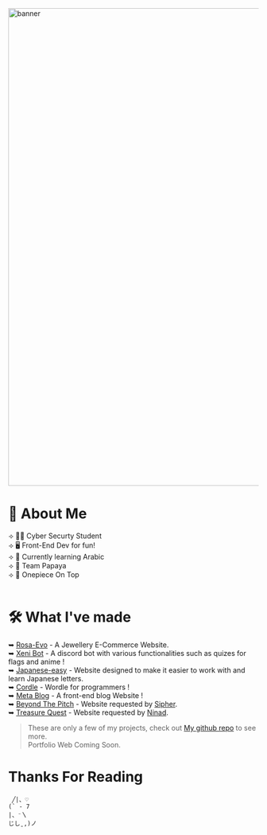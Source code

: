 <img src="https://i.pinimg.com/originals/b1/5b/d5/b15bd596014d9d9310e59b07b85da550.gif" alt="banner" style="width: 100vw;" />

# 🦦 About Me


⟢ 🐱‍💻 Cyber Securty Student <br/>
⟢ 🖥️ Front-End Dev for fun! <br/>
⟢ 🐪 Currently learning Arabic <br/>
⟢ 🧡 Team Papaya <br/>
⟢ 👒 Onepiece On Top <br/><br/>

# 🛠️ What I've made
➥ [Rosa-Evo](https://github.com/ceasonal/rosa.evo) - A Jewellery E-Commerce Website. <br/> 
➥ [Xeni Bot](https://github.com/ceasonal/xeni-Dev) - A discord bot with various functionalities such as quizes for flags and anime ! <br/>
➥ [Japanese-easy](https://github.com/ceasonal/learn-japanese) - Website designed to make it easier to work with and learn Japanese letters. <br/>
➥ [Cordle](https://github.com/crizmo/Cordle) - Wordle for programmers ! <br/>
➥ [Meta Blog](https://github.com/ceasonal/blogs) - A front-end blog Website ! <br/>
➥ [Beyond The Pitch](https://github.com/ceasonal/ValuePredictor) - Website requested by [Sipher](https://github.com/Sipher2003/Beyond-The-Pitch).  <br/>
➥ [Treasure Quest](https://github.com/ceasonal/treasure-quest-web) - Website requested by [Ninad](https://github.com/NinadKarkhanis/TreasureQuest). <br/>

> These are only a few of my projects, check out [My github repo](https://github.com/ceasonal?tab=repositories) to see more. <br/>
> Portfolio Web Coming Soon.



# Thanks For Reading

```
 ╱|、♡
(` - 7
|、⁻〵
じしˍ,)ノ
```


